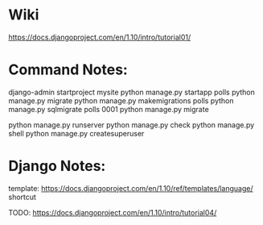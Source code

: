 # Wiki
https://docs.djangoproject.com/en/1.10/intro/tutorial01/

# Command Notes:
django-admin startproject mysite
python manage.py startapp polls
python manage.py migrate
python manage.py makemigrations polls
python manage.py sqlmigrate polls 0001
python manage.py migrate


python manage.py runserver
python manage.py check
python manage.py shell
python manage.py createsuperuser


# Django Notes:
template: https://docs.djangoproject.com/en/1.10/ref/templates/language/
shortcut

TODO:
https://docs.djangoproject.com/en/1.10/intro/tutorial04/